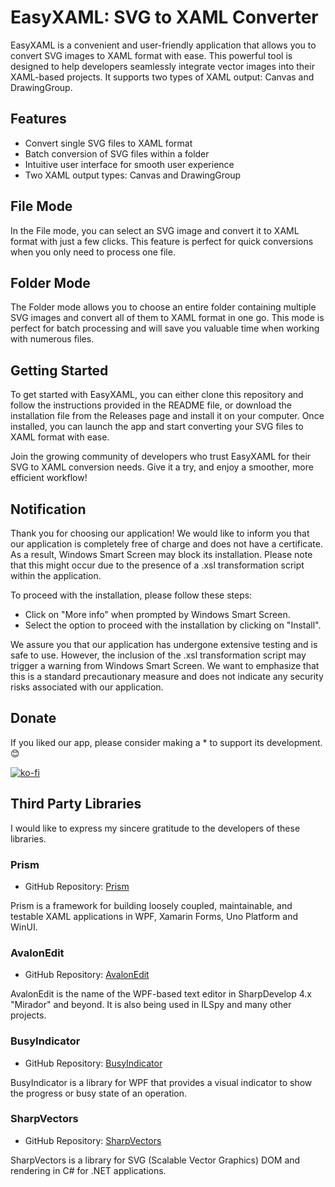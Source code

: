# EasyXAML: SVG to XAML Converter

EasyXAML is a convenient and user-friendly application that allows you to convert SVG images to XAML format with ease. This powerful tool is designed to help developers seamlessly integrate vector images into their XAML-based projects. It supports two types of XAML output: Canvas and DrawingGroup.

## Features

- Convert single SVG files to XAML format
- Batch conversion of SVG files within a folder
- Intuitive user interface for smooth user experience
- Two XAML output types: Canvas and DrawingGroup

## File Mode

In the File mode, you can select an SVG image and convert it to XAML format with just a few clicks. This feature is perfect for quick conversions when you only need to process one file.

## Folder Mode

The Folder mode allows you to choose an entire folder containing multiple SVG images and convert all of them to XAML format in one go. This mode is perfect for batch processing and will save you valuable time when working with numerous files.

## Getting Started

To get started with EasyXAML, you can either clone this repository and follow the instructions provided in the README file, or download the installation file from the Releases page and install it on your computer. Once installed, you can launch the app and start converting your SVG files to XAML format with ease.

Join the growing community of developers who trust EasyXAML for their SVG to XAML conversion needs. Give it a try, and enjoy a smoother, more efficient workflow!

## Notification

Thank you for choosing our application! We would like to inform you that our application is completely free of charge and does not have a certificate. As a result, Windows Smart Screen may block its installation. Please note that this might occur due to the presence of a .xsl transformation script within the application.

To proceed with the installation, please follow these steps:

- Click on "More info" when prompted by Windows Smart Screen.
- Select the option to proceed with the installation by clicking on "Install".

We assure you that our application has undergone extensive testing and is safe to use. However, the inclusion of the .xsl transformation script may trigger a warning from Windows Smart Screen. We want to emphasize that this is a standard precautionary measure and does not indicate any security risks associated with our application.

## Donate
If you liked our app, please consider making a * to support its development. 😊

[![ko-fi](https://ko-fi.com/img/githubbutton_sm.svg)](https://ko-fi.com/F1F3PWCH7)

## Third Party Libraries

I would like to express my sincere gratitude to the developers of these libraries.

### Prism
- GitHub Repository: [Prism](https://github.com/PrismLibrary/Prism)

Prism is a framework for building loosely coupled, maintainable, and testable XAML applications in WPF, Xamarin Forms, Uno Platform and WinUI.

### AvalonEdit
- GitHub Repository: [AvalonEdit](https://github.com/icsharpcode/AvalonEdit)

AvalonEdit is the name of the WPF-based text editor in SharpDevelop 4.x "Mirador" and beyond. It is also being used in ILSpy and many other projects.

### BusyIndicator
- GitHub Repository: [BusyIndicator](https://github.com/Moh3nGolshani/BusyIndicator)

BusyIndicator is a library for WPF that provides a visual indicator to show the progress or busy state of an operation.

### SharpVectors
- GitHub Repository: [SharpVectors](https://github.com/ElinamLLC/SharpVectors)

SharpVectors is a library for SVG (Scalable Vector Graphics) DOM and rendering in C# for .NET applications.
